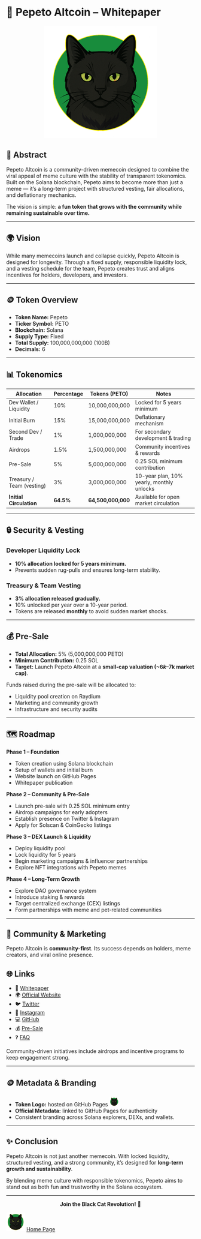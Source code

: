 # 🐾 Pepeto Altcoin – Whitepaper

<div align="center">
<img src="assets/logo.png" width="300">
</div>


## 📄 Abstract
Pepeto Altcoin is a community-driven memecoin designed to combine the viral appeal of meme culture with the stability of transparent tokenomics. Built on the Solana blockchain, Pepeto aims to become more than just a meme — it’s a long-term project with structured vesting, fair allocations, and deflationary mechanics.  

The vision is simple: **a fun token that grows with the community while remaining sustainable over time.**

---

## 🌍 Vision
While many memecoins launch and collapse quickly, Pepeto Altcoin is designed for longevity. Through a fixed supply, responsible liquidity lock, and a vesting schedule for the team, Pepeto creates trust and aligns incentives for holders, developers, and investors.  

---

## 🪙 Token Overview
- **Token Name:** Pepeto  
- **Ticker Symbol:** PETO  
- **Blockchain:** Solana  
- **Supply Type:** Fixed  
- **Total Supply:** 100,000,000,000 (100B)  
- **Decimals:** 6  

---

## 📊 Tokenomics

| Allocation               | Percentage | Tokens (PETO)          | Notes                                        |
|---------------------------|------------|------------------------|----------------------------------------------|
| Dev Wallet / Liquidity    | 10%        | 10,000,000,000         | Locked for 5 years minimum                   |
| Initial Burn              | 15%        | 15,000,000,000         | Deflationary mechanism                       |
| Second Dev / Trade        | 1%         | 1,000,000,000          | For secondary development & trading          |
| Airdrops                  | 1.5%       | 1,500,000,000          | Community incentives & rewards               |
| Pre-Sale                  | 5%         | 5,000,000,000          | 0.25 SOL minimum contribution                |
| Treasury / Team (vesting) | 3%         | 3,000,000,000          | 10-year plan, 10% yearly, monthly unlocks    |
| **Initial Circulation**   | **64.5%**  | **64,500,000,000**     | Available for open market circulation        |

---

## 🔒 Security & Vesting

### Developer Liquidity Lock
- **10% allocation locked for 5 years minimum.**  
- Prevents sudden rug-pulls and ensures long-term stability.  

### Treasury & Team Vesting
- **3% allocation released gradually.**  
- 10% unlocked per year over a 10-year period.  
- Tokens are released **monthly** to avoid sudden market shocks.  

---

## 💰 Pre-Sale
- **Total Allocation:** 5% (5,000,000,000 PETO)  
- **Minimum Contribution:** 0.25 SOL  
- **Target:** Launch Pepeto Altcoin at a **small-cap valuation (~$6k–$7k market cap)**.  

Funds raised during the pre-sale will be allocated to:  
- Liquidity pool creation on Raydium  
- Marketing and community growth  
- Infrastructure and security audits  

---

## 🗺 Roadmap

**Phase 1 – Foundation**  
- Token creation using Solana blockchain  
- Setup of wallets and initial burn  
- Website launch on GitHub Pages  
- Whitepaper publication  

**Phase 2 – Community & Pre-Sale**  
- Launch pre-sale with 0.25 SOL minimum entry  
- Airdrop campaigns for early adopters  
- Establish presence on Twitter & Instagram  
- Apply for Solscan & CoinGecko listings  

**Phase 3 – DEX Launch & Liquidity**  
- Deploy liquidity pool  
- Lock liquidity for 5 years  
- Begin marketing campaigns & influencer partnerships  
- Explore NFT integrations with Pepeto memes  

**Phase 4 – Long-Term Growth**  
- Explore DAO governance system  
- Introduce staking & rewards  
- Target centralized exchange (CEX) listings  
- Form partnerships with meme and pet-related communities  

---

## 📢 Community & Marketing
Pepeto Altcoin is **community-first**. Its success depends on holders, meme creators, and viral online presence.


## 🌐 Links
- 📄 [Whitepaper](https://pepetoaltcoin.github.io/whitepaper)  
- 🌍 [Official Website](https://pepetoaltcoin.github.io)  
- 🐦 [Twitter](https://x.com/PepetoAltCoin)  
- 📸 [Instagram](https://www.instagram.com/pepetoaltcoin/)   
- 💻 [GitHub](https://github.com/pepetoaltcoin)  
- 💰 [Pre-Sale](https://pepetoaltcoin.github.io/presale)
- ❓ [FAQ](faq.md)

Community-driven initiatives include airdrops and incentive programs to keep engagement strong.  

---

## 🪙 Metadata & Branding
- **Token Logo:** hosted on GitHub Pages <img src="assets/logo.png" width="25"> 
- **Official Metadata:** linked to GitHub Pages for authenticity  
- Consistent branding across Solana explorers, DEXs, and wallets.  

---

## ✨ Conclusion
Pepeto Altcoin is not just another memecoin. With locked liquidity, structured vesting, and a strong community, it’s designed for **long-term growth and sustainability**.  

By blending meme culture with responsible tokenomics, Pepeto aims to stand out as both fun and trustworthy in the Solana ecosystem.  
 

---

<div align="center">

<b>Join the Black Cat Revolution!</b> 🐾  
</div>

<img src="assets/logo.png" width="50"> [Home Page](index.md)
